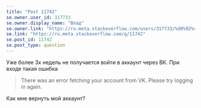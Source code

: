 ```yaml
---
title: "Post 11742"
se.owner.user_id: 317733
se.owner.display_name: "Влад"
se.owner.link: "https://ru.meta.stackoverflow.com/users/317733/%d0%92%d0%bb%d0%b0%d0%b4"
se.link: "https://ru.meta.stackoverflow.com/q/11742"
se.post_id: 11742
se.post_type: question
---
```

<p>Уже более 3х недель не получается войти в аккаунт через ВК.
При входе такая ошибка</p>
<blockquote>
<p>There was an error fetching your account from VK. Please try logging in again.</p>
</blockquote>
<p>Как мне вернуть мой аккаунт?</p>
